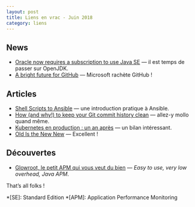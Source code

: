 ```yaml
---
layout: post
title: Liens en vrac - Juin 2018
category: liens
---
```


## News

* [Oracle now requires a subscription to use Java SE](https://www.javaworld.com/article/3284081/oracle-now-requires-a-subscription-to-use-java-se.html)
  — il est temps de passer sur OpenJDK.
* [A bright future for GitHub](https://github.blog/2018-06-04-github-microsoft/)
  — Microsoft rachète GitHub !

## Articles

* [Shell Scripts to Ansible](https://www.ansible.com/blog/shell-scripts-to-ansible)
  — une introduction pratique à Ansible.
* [How (and why!) to keep your Git commit history clean](https://about.gitlab.com/blog/2018/06/07/keeping-git-commit-history-clean/)
  — allez-y mollo quand même.
* [Kubernetes en production : un an après](https://www.youtube.com/watch?v=A_hAH_yXS2w&feature=youtu.be)
  — un bilan intéressant.
* [Old Is the New New](https://www.youtube.com/watch?v=AbgsfeGvg3E&feature=youtu.be)
  — Excellent !

## Découvertes

* [Glowroot, le petit APM qui vous veut du bien](https://www.youtube.com/watch?v=j5o4bETXoPo)
  — _Easy to use, very low overhead, Java APM_.

That’s all folks !

*[SE]: Standard Edition
*[APM]: Application Performance Monitoring
